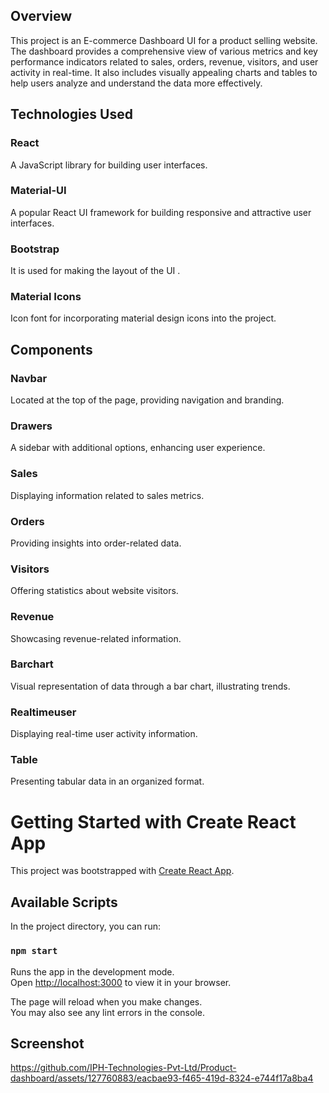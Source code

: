 ## Overview

This project is an E-commerce Dashboard UI for a product selling website. The dashboard provides a comprehensive view of various metrics and key performance indicators related to sales, orders, revenue, visitors, and user activity in real-time. It also includes visually appealing charts and tables to help users analyze and understand the data more effectively.


## Technologies Used

### React
 A JavaScript library for building user interfaces.
 
### Material-UI
A popular React UI framework for building responsive and attractive user interfaces.

### Bootstrap
It is used for making the layout of the UI .

### Material Icons
Icon font for incorporating material design icons into the project.


## Components

### Navbar
Located at the top of the page, providing navigation and branding.

### Drawers
A sidebar with additional options, enhancing user experience.

### Sales
Displaying information related to sales metrics.

### Orders
Providing insights into order-related data.

### Visitors
Offering statistics about website visitors.

### Revenue
Showcasing revenue-related information.

### Barchart
Visual representation of data through a bar chart, illustrating trends.

### Realtimeuser
Displaying real-time user activity information.

### Table
Presenting tabular data in an organized format.

# Getting Started with Create React App

This project was bootstrapped with [Create React App](https://github.com/facebook/create-react-app).

## Available Scripts

In the project directory, you can run:

### `npm start`

Runs the app in the development mode.\
Open [http://localhost:3000](http://localhost:3000) to view it in your browser.

The page will reload when you make changes.\
You may also see any lint errors in the console.

## Screenshot




https://github.com/IPH-Technologies-Pvt-Ltd/Product-dashboard/assets/127760883/eacbae93-f465-419d-8324-e744f17a8ba4





